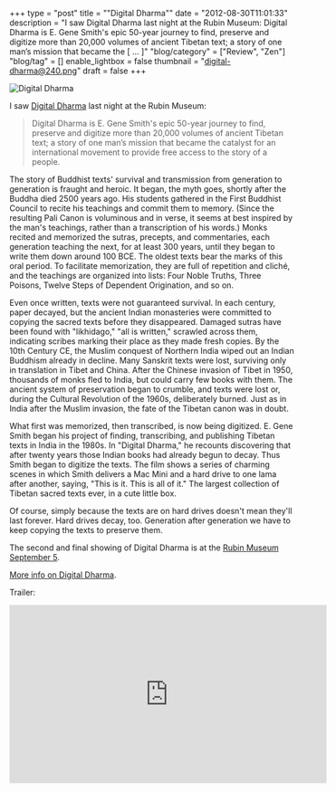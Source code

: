 +++
type = "post"
title = "\"Digital Dharma\""
date = "2012-08-30T11:01:33"
description = "I saw Digital Dharma last night at the Rubin Museum: Digital Dharma is E. Gene Smith's epic 50-year journey to find, preserve and digitize more than 20,000 volumes of ancient Tibetan text; a story of one man&#8217;s mission that became the [ ... ]"
"blog/category" = ["Review", "Zen"]
"blog/tag" = []
enable_lightbox = false
thumbnail = "digital-dharma@240.png"
draft = false
+++

<p><img style="display:block; margin-left:auto; margin-right:auto;" src="digital-dharma.png" alt="Digital Dharma" title="digital-dharma.png" border="0"   /></p>
<p>I saw <a href="http://digitaldharma.com/">Digital Dharma</a> last night at the Rubin Museum:</p>
<blockquote>
<p>Digital Dharma is E. Gene Smith's epic 50-year journey to find, preserve and digitize more than 20,000 volumes of ancient Tibetan text; a story of one man’s mission that became the catalyst for an international movement to provide free access to the story of a people.</p>
</blockquote>
<p>The story of Buddhist texts' survival and transmission from generation to generation is fraught and heroic. It began, the myth goes, shortly after the Buddha died 2500 years ago. His students gathered in the First Buddhist Council to recite his teachings and commit them to memory. (Since the resulting Pali Canon is voluminous and in verse, it seems at best inspired by the man's teachings, rather than a transcription of his words.) Monks recited and memorized the sutras, precepts, and commentaries, each generation teaching the next, for at least 300 years, until they began to write them down around 100 BCE. The oldest texts bear the marks of this oral period. To facilitate memorization, they are full of repetition and cliché, and the teachings are organized into lists: Four Noble Truths, Three Poisons, Twelve Steps of Dependent Origination, and so on.</p>
<p>Even once written, texts were not guaranteed survival. In each century, paper decayed, but the ancient Indian monasteries were committed to copying the sacred texts before they disappeared. Damaged sutras have been found with "likhidago," "all is written," scrawled across them, indicating scribes marking their place as they made fresh copies. By the 10th Century CE, the Muslim conquest of Northern India wiped out an Indian Buddhism already in decline. Many Sanskrit texts were lost, surviving only in translation in Tibet and China. After the Chinese invasion of Tibet in 1950, thousands of monks fled to India, but could carry few books with them. The ancient system of preservation began to crumble, and texts were lost or, during the Cultural Revolution of the 1960s, deliberately burned. Just as in India after the Muslim invasion, the fate of the Tibetan canon was in doubt.</p>
<p>What first was memorized, then transcribed, is now being digitized. E. Gene Smith began his project of finding, transcribing, and publishing Tibetan texts in India in the 1980s. In "Digital Dharma," he recounts discovering that after twenty years those Indian books had already begun to decay. Thus Smith began to digitize the texts. The film shows a series of charming scenes in which Smith delivers a Mac Mini and a hard drive to one lama after another, saying, "This is it. This is all of it." The largest collection of Tibetan sacred texts ever, in a cute little box.</p>
<p>Of course, simply because the texts are on hard drives doesn't mean they'll last forever. Hard drives decay, too. Generation after generation we have to keep copying the texts to preserve them.</p>
<p>The second and final showing of Digital Dharma is at the <a href="http://www.rmanyc.org/digitaldharma">Rubin Museum September 5</a>.</p>
<p><a href="http://digitaldharma.com/">More info on Digital Dharma</a>.</p>
<p>Trailer:</p>
<iframe style="display:block; margin-left:auto; margin-right:auto;" width="560" height="315" src="http://www.youtube.com/embed/S_mZE6pTMEI" frameborder="0" allowfullscreen></iframe>
    
